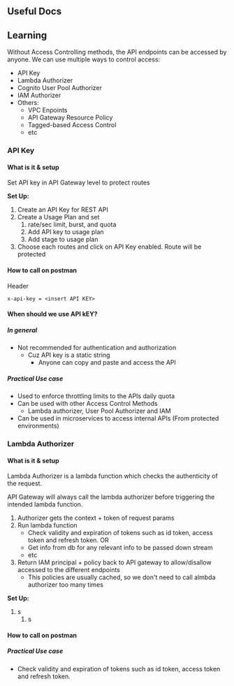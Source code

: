 ## Useful Docs

## Learning

Without Access Controlling methods, the API endpoints can be accessed by anyone. We can use multiple ways to control access:
- API Key
- Lambda Authorizer
- Cognito User Pool Authorizer
- IAM Authorizer
- Others:
    - VPC Enpoints
    - API Gateway Resource Policy
    - Tagged-based Access Control
    - etc 

### API Key
#### What is it & setup
Set API key in API Gateway level to protect routes

**Set Up:**
1. Create an API Key for REST API
2. Create a Usage Plan and set
    1. rate/sec limit, burst, and quota
    2. Add API key to usage plan
    3. Add stage to usage plan
3. Choose each routes and click on API Key enabled. Route will be protected

#### How to call on postman
Header
```
x-api-key = <insert API KEY>
```
#### When should we use API kEY?
##### In general
- Not recommended for authentication and authorization
    - Cuz API key is a static string
        - Anyone can copy and paste and access the API
##### Practical Use case
- Used to enforce throttling limits to the APIs daily quota
- Can be used with other Access Control Methods
    - Lambda authorizer, User Pool Authorizer and IAM
- Can be used in microservices to access internal APIs (From protected environments)

### Lambda Authorizer
#### What is it & setup
Lambda Authorizer is a lambda function which checks the authenticity of the request.

API Gateway will always call the lambda authorizer before triggering the intended lambda function.
1. Authorizer gets the context + token of request params
2. Run lambda function
    - Check validity and expiration of tokens such as id token, access token and refresh token. OR
    - Get info from db for any relevant info to be passed down stream
    - etc
3. Return IAM principal + policy back to API gateway to allow/disallow accessed to the different endpoints
    - This policies are usually cached, so we don't need to call almbda authorizer too many times

**Set Up:**
1. s
    1. s

#### How to call on postman

##### Practical Use case
- Check validity and expiration of tokens such as id token, access token and refresh token.

